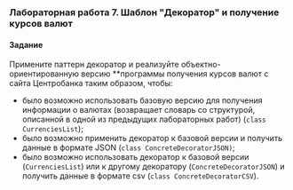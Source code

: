 ### Лабораторная работа 7. Шаблон "Декоратор" и получение курсов валют

#### Задание 

Примените паттерн декоратор и реализуйте объектно-ориентированную
версию **программы получения курсов валют с сайта Центробанка 
таким образом, чтобы:

- было возможно использовать базовую версию для получения 
информации о валютах (возвращает словарь со структурой, 
описанной в одной из предыдущих лабораторных работ) 
(`class CurrenciesList`);
- было возможно применить декоратор к базовой версии и 
получить данные в формате JSON (`class ConcreteDecoratorJSON)`;
- было возможно использовать декоратор к базовой версии 
(`CurrenciesList`) или к другому декоратору 
(`ConcreteDecoratorJSON`) и получить данные в формате csv 
(`class ConcreteDecoratorCSV`).